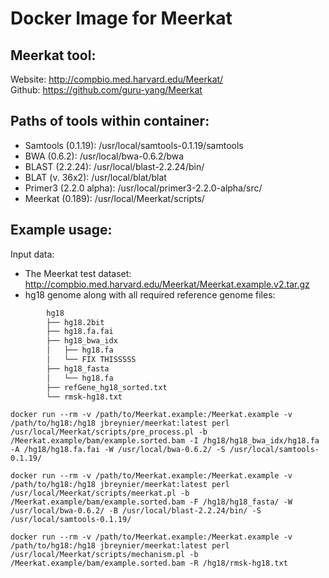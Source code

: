 # Docker Image for Meerkat

## Meerkat tool:

Website: http://compbio.med.harvard.edu/Meerkat/  
Github: https://github.com/guru-yang/Meerkat  

## Paths of tools within container:

 * Samtools (0.1.19): /usr/local/samtools-0.1.19/samtools  
 * BWA (0.6.2): /usr/local/bwa-0.6.2/bwa  
 * BLAST (2.2.24): /usr/local/blast-2.2.24/bin/  
 * BLAT (v. 36x2): /usr/local/blat/blat  
 * Primer3 (2.2.0 alpha): /usr/local/primer3-2.2.0-alpha/src/  
 * Meerkat (0.189): /usr/local/Meerkat/scripts/  

## Example usage:

Input data:
 * The Meerkat test dataset: http://compbio.med.harvard.edu/Meerkat/Meerkat.example.v2.tar.gz  
 * hg18 genome along with all required reference genome files:  

```bash
        hg18
        ├── hg18.2bit
        ├── hg18.fa.fai
        ├── hg18_bwa_idx
        │   ├── hg18.fa
        │   └── FIX THISSSSS
        ├── hg18_fasta
        │   └── hg18.fa
        ├── refGene_hg18_sorted.txt
        └── rmsk-hg18.txt
```

`docker run --rm -v /path/to/Meerkat.example:/Meerkat.example -v /path/to/hg18:/hg18 jbreynier/meerkat:latest perl /usr/local/Meerkat/scripts/pre_process.pl -b /Meerkat.example/bam/example.sorted.bam -I /hg18/hg18_bwa_idx/hg18.fa -A /hg18/hg18.fa.fai -W /usr/local/bwa-0.6.2/ -S /usr/local/samtools-0.1.19/`  

`docker run --rm -v /path/to/Meerkat.example:/Meerkat.example -v /path/to/hg18:/hg18 jbreynier/meerkat:latest perl /usr/local/Meerkat/scripts/meerkat.pl -b /Meerkat.example/bam/example.sorted.bam -F /hg18/hg18_fasta/ -W /usr/local/bwa-0.6.2/ -B /usr/local/blast-2.2.24/bin/ -S /usr/local/samtools-0.1.19/`  

`docker run --rm -v /path/to/Meerkat.example:/Meerkat.example -v /path/to/hg18:/hg18 jbreynier/meerkat:latest perl /usr/local/Meerkat/scripts/mechanism.pl -b /Meerkat.example/bam/example.sorted.bam -R /hg18/rmsk-hg18.txt`  